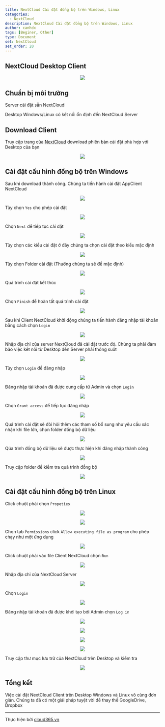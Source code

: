 ```yaml
---
title: NextCloud Cài đặt đồng bộ trên Windows, Linux
categories:
  - NextCloud
description: NextCloud Cài đặt đồng bộ trên Windows, Linux
author: canhdx
tags: [Beginer, Other]
type: Document
set: NextCloud
set_order: 20
---
```



## NextCloud Desktop Client

<p align="center">
<img src="/images/img-nextcloud/nextcloud-007.png">
</p>

## Chuẩn bị môi trường

Server cài đặt sẵn NextCloud

Desktop Windows/Linux có kết nối ổn định đến NextCloud Server

## Download Client 

Truy cập trang của <a href="https://nextcloud.com/install/#install-clients" target="_blank">NextCloud</a> download phiên bản cài đặt phù hợp với Desktop của bạn 

<p align="center">
<img src="/images/img-nextcloud/nextcloud-008.png">
</p>

## Cài đặt cấu hình đồng bộ trên Windows 

Sau khi download thành công. Chúng ta tiến hành cài đặt AppClient NextCloud 
<p align="center">
<img src="/images/img-nextcloud/nextcloud-009.png">
</p>

Tùy chọn `Yes` cho phép cài đặt 
<p align="center">
<img src="/images/img-nextcloud/nextcloud-010.png">
</p>

Chọn `Next` để tiếp tục cài đặt 
<p align="center">
<img src="/images/img-nextcloud/nextcloud-011.png">
</p>

Tùy chọn các kiểu cài đặt ở đây chúng ta chọn cài đặt theo kiểu mặc định 
<p align="center">
<img src="/images/img-nextcloud/nextcloud-012.png">
</p>

Tùy chọn Folder cài đặt (Thường chúng ta sẽ để mặc định)
<p align="center">
<img src="/images/img-nextcloud/nextcloud-013.png">
</p>

Quá trình cài đặt kết thúc 
<p align="center">
<img src="/images/img-nextcloud/nextcloud-014.png">
</p>

Chọn `Finish` để hoàn tất quá trình cài đặt
<p align="center">
<img src="/images/img-nextcloud/nextcloud-015.png">
</p>

Sau khi Client NextCloud khởi động chúng ta tiến hành đăng nhập tài khoản bằng cách chọn `Login`
<p align="center">
<img src="/images/img-nextcloud/nextcloud-016.png">
</p> 

Nhập địa chỉ của server NextCloud đã cài đặt trước đó. Chúng ta phải đảm bảo việc kết nối từ Desktop đến Server phải thông suốt
<p align="center">
<img src="/images/img-nextcloud/nextcloud-017.png">
</p>

Tùy chọn `Login` để đăng nhập
<p align="center">
<img src="/images/img-nextcloud/nextcloud-018.png">
</p>

Đăng nhập tài khoản đã được cung cấp từ Admin và chọn `Login`
<p align="center">
<img src="/images/img-nextcloud/nextcloud-019.png">
</p>

Chọn `Grant access` để tiếp tục đăng nhập
<p align="center">
<img src="/images/img-nextcloud/nextcloud-020.png">
</p>

Quá trình cài đặt sẽ đòi hỏi thêm các tham số bổ sung như yêu cầu xác nhận khi file lớn, chọn folder đồng bộ dữ liệu
<p align="center">
<img src="/images/img-nextcloud/nextcloud-021.png">
</p>

Qúa trình đồng bộ dữ liệu sẽ được thực hiện khi đăng nhập thành công
<p align="center">
<img src="/images/img-nextcloud/nextcloud-022.png">
</p>

Truy cập folder để kiểm tra quá trình đồng bộ
<p align="center">
<img src="/images/img-nextcloud/nextcloud-023.png">
</p>

## Cài đặt cấu hình đồng bộ trên Linux

Click chuột phải chọn `Propeties`
<p align="center">
<img src="/images/img-nextcloud/nextcloud-024.png">
</p>

<p align="center">
<img src="/images/img-nextcloud/nextcloud-025.png">
</p>

Chọn tab `Permissions` click `Allow executing file as program` cho phép chạy như một ứng dụng
<p align="center">
<img src="/images/img-nextcloud/nextcloud-026.png">
</p>

Click chuột phải vào file Client NextCloud chọn `Run`
<p align="center">
<img src="/images/img-nextcloud/nextcloud-027.png">
</p>

Nhập địa chỉ của NextCloud Server
<p align="center">
<img src="/images/img-nextcloud/nextcloud-028.png">
</p>

Chọn `Login`
<p align="center">
<img src="/images/img-nextcloud/nextcloud-029.png">
</p>

Đăng nhập tài khoản đã được khởi tạo bởi Admin chọn `Log in`
<p align="center">
<img src="/images/img-nextcloud/nextcloud-030.png">
</p>


<p align="center">
<img src="/images/img-nextcloud/nextcloud-031.png">
</p>

<p align="center">
<img src="/images/img-nextcloud/nextcloud-032.png">
</p>

<p align="center">
<img src="/images/img-nextcloud/nextcloud-033.png">
</p>

Truy cập thư mục lưu trữ của NextCloud trên Desktop và kiểm tra 
<p align="center">
<img src="/images/img-nextcloud/nextcloud-034.png">
</p>

## Tổng kết 

Việc cài đặt NextCloud Client trên Desktop Windows và Linux vô cùng đơn giản. Chúng ta đã có một giải pháp tuyệt vời để thay thế  GoogleDrive, Dropbox 

---

Thực hiện bởi <a href="https://cloud365.vn/" target="_blank">cloud365.vn</a>
